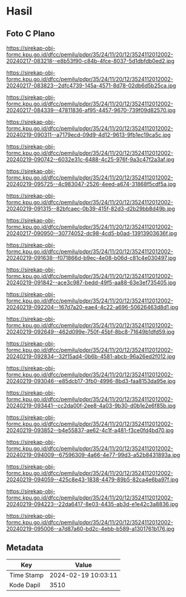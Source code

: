 # Hasil

## Foto C Plano

https://sirekap-obj-formc.kpu.go.id/dfcc/pemilu/pdpr/35/24/11/20/12/3524112012002-20240217-083218--e8b53f90-c84b-4fce-8037-5d1dbfdb0ed2.jpg

https://sirekap-obj-formc.kpu.go.id/dfcc/pemilu/pdpr/35/24/11/20/12/3524112012002-20240217-083823--2dfc4739-145a-4571-8d78-02db6d5b25ca.jpg

https://sirekap-obj-formc.kpu.go.id/dfcc/pemilu/pdpr/35/24/11/20/12/3524112012002-20240217-084339--47811836-af95-4457-9670-739f09d82570.jpg

https://sirekap-obj-formc.kpu.go.id/dfcc/pemilu/pdpr/35/24/11/20/12/3524112012002-20240219-090311--a7179ecd-09d9-4d12-9613-9fb1ec19ca5c.jpg

https://sirekap-obj-formc.kpu.go.id/dfcc/pemilu/pdpr/35/24/11/20/12/3524112012002-20240219-090742--6032e31c-6488-4c25-976f-9a3c47f2a3af.jpg

https://sirekap-obj-formc.kpu.go.id/dfcc/pemilu/pdpr/35/24/11/20/12/3524112012002-20240219-095725--4c983047-2526-4eed-a674-31868f5cdf5a.jpg

https://sirekap-obj-formc.kpu.go.id/dfcc/pemilu/pdpr/35/24/11/20/12/3524112012002-20240219-091315--82bfcaec-0b39-415f-82d3-d2b29bb8d49b.jpg

https://sirekap-obj-formc.kpu.go.id/dfcc/pemilu/pdpr/35/24/11/20/12/3524112012002-20240217-090950--30774052-dc98-4cd5-b0ad-13913903636f.jpg

https://sirekap-obj-formc.kpu.go.id/dfcc/pemilu/pdpr/35/24/11/20/12/3524112012002-20240219-091638--f071866d-b9ec-4e08-b06d-c81c4e030497.jpg

https://sirekap-obj-formc.kpu.go.id/dfcc/pemilu/pdpr/35/24/11/20/12/3524112012002-20240219-091842--ace3c987-bedd-49f5-aa88-63e3ef735405.jpg

https://sirekap-obj-formc.kpu.go.id/dfcc/pemilu/pdpr/35/24/11/20/12/3524112012002-20240219-092204--167d7a20-eae4-4c22-a696-50626463d8d1.jpg

https://sirekap-obj-formc.kpu.go.id/dfcc/pemilu/pdpr/35/24/11/20/12/3524112012002-20240219-092649--462d099e-750f-45bf-8bc8-71649b1dfd59.jpg

https://sirekap-obj-formc.kpu.go.id/dfcc/pemilu/pdpr/35/24/11/20/12/3524112012002-20240219-092834--32f15ad4-0b6b-4581-abcb-96a26ed2f012.jpg

https://sirekap-obj-formc.kpu.go.id/dfcc/pemilu/pdpr/35/24/11/20/12/3524112012002-20240219-093046--e85dcb17-3fb0-4996-8bd3-faa8153da95e.jpg

https://sirekap-obj-formc.kpu.go.id/dfcc/pemilu/pdpr/35/24/11/20/12/3524112012002-20240219-093441--cc2da00f-2ee8-4a03-9b30-d0b1e2e6f85b.jpg

https://sirekap-obj-formc.kpu.go.id/dfcc/pemilu/pdpr/35/24/11/20/12/3524112012002-20240219-093852--b4e55837-ae62-4c1f-a481-f3ce0fd4bd70.jpg

https://sirekap-obj-formc.kpu.go.id/dfcc/pemilu/pdpr/35/24/11/20/12/3524112012002-20240219-094009--67596309-4a66-4e77-99d3-a52b8431893a.jpg

https://sirekap-obj-formc.kpu.go.id/dfcc/pemilu/pdpr/35/24/11/20/12/3524112012002-20240219-094059--425c8e43-1838-4479-89b5-82ca4e6ba97f.jpg

https://sirekap-obj-formc.kpu.go.id/dfcc/pemilu/pdpr/35/24/11/20/12/3524112012002-20240219-094223--22da6417-8e03-4435-ab3d-e1e42c3a8836.jpg

https://sirekap-obj-formc.kpu.go.id/dfcc/pemilu/pdpr/35/24/11/20/12/3524112012002-20240219-095006--a7d87a60-bd2c-4ebb-b589-a1301761b176.jpg


## Metadata

| Key        | Value               |
| ---------- | ------------------- |
| Time Stamp | 2024-02-19 10:03:11 |
| Kode Dapil | 3510                |



